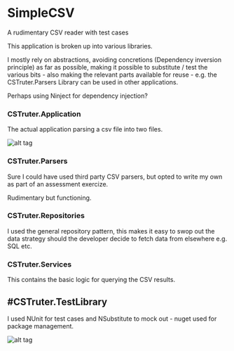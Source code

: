 # SimpleCSV
A rudimentary CSV reader with test cases 

This application is broken up into various libraries.

I mostly rely on abstractions, avoiding concretions (Dependency inversion principle) as far as 
possible, making it possible to substitute / test the various bits - also making the relevant
parts available for reuse - e.g. the CSTruter.Parsers Library can be used in other applications.

Perhaps using Ninject for dependency injection?

### CSTruter.Application
The actual application parsing a csv file into two files.

![alt tag](http://cstruter.com/uploads/app.jpg)

### CSTruter.Parsers
Sure I could have used third party CSV parsers, but opted to write my
own as part of an assessment exercize.

Rudimentary but functioning.

### CSTruter.Repositories
I used the general repository pattern, this makes it easy to swop out
the data strategy should the developer decide to fetch data from elsewhere
e.g. SQL etc.

### CSTruter.Services
This contains the basic logic for querying the CSV results.

## #CSTruter.TestLibrary
I used NUnit for test cases and NSubstitute to mock out - nuget used for package
management.

![alt tag](http://cstruter.com/uploads/tdd.jpg)
